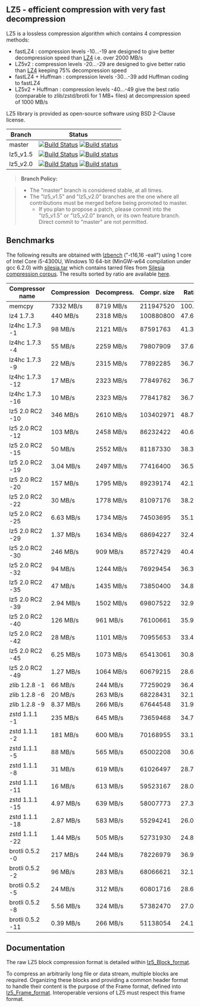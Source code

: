 LZ5 - efficient compression with very fast decompression
--------------------------------------------------------

LZ5 is a lossless compression algorithm which contains 4 compression methods:
- fastLZ4 : compression levels -10...-19 are designed to give better decompression speed than [LZ4] i.e. over 2000 MB/s
- LZ5v2 : compression levels -20...-29 are designed to give better ratio than [LZ4] keeping 75% decompression speed
- fastLZ4 + Huffman : compression levels -30...-39 add Huffman coding to fastLZ4
- LZ5v2 + Huffman : compression levels -40...-49 give the best ratio (comparable to zlib/zstd/brotli for 1 MB+ files) at decompression speed of 1000 MB/s

LZ5 library is provided as open-source software using BSD 2-Clause license.


|Branch      |Status   |
|------------|---------|
|master      | [![Build Status][travisMasterBadge]][travisLink] [![Build status][AppveyorMasterBadge]][AppveyorLink]  |
|lz5_v1.5    | [![Build Status][travis15Badge]][travisLink]    [![Build status][Appveyor15Badge]][AppveyorLink]     |
|lz5_v2.0    | [![Build Status][travis20Badge]][travisLink]    [![Build status][Appveyor20Badge]][AppveyorLink]     |

[travisMasterBadge]: https://travis-ci.org/inikep/lz5.svg?branch=master "Continuous Integration test suite"
[travis15Badge]: https://travis-ci.org/inikep/lz5.svg?branch=lz5_v1.5 "Continuous Integration test suite"
[travis20Badge]: https://travis-ci.org/inikep/lz5.svg?branch=lz5_v2.0 "Continuous Integration test suite"
[travisLink]: https://travis-ci.org/inikep/lz5
[AppveyorMasterBadge]: https://ci.appveyor.com/api/projects/status/o0ib75nwokjiui36/branch/master?svg=true "Visual test suite"
[Appveyor15Badge]: https://ci.appveyor.com/api/projects/status/o0ib75nwokjiui36/branch/lz5_v1.5?svg=true "Visual test suite"
[Appveyor20Badge]: https://ci.appveyor.com/api/projects/status/o0ib75nwokjiui36/branch/lz5_v2.0?svg=true "Visual test suite"
[AppveyorLink]: https://ci.appveyor.com/project/inikep/lz5
[LZ4]: https://github.com/lz4/lz4

> **Branch Policy:**

> - The "master" branch is considered stable, at all times.
> - The "lz5_v1.5" and "lz5_v2.0" branches are the one where all contributions must be merged
    before being promoted to master.
>   + If you plan to propose a patch, please commit into the "lz5_v1.5" or "lz5_v2.0" branch,
      or its own feature branch.
      Direct commit to "master" are not permitted.


Benchmarks
-------------------------

The following results are obtained with [lzbench](https://github.com/inikep/lzbench) ("-t16,16 -eall") 
using 1 core of Intel Core i5-4300U, Windows 10 64-bit (MinGW-w64 compilation under gcc 6.2.0)
with [silesia.tar] which contains tarred files from [Silesia compression corpus](http://sun.aei.polsl.pl/~sdeor/index.php?page=silesia).
The results sorted by ratio are available [here](lzbench13_sorted.md).

| Compressor name         | Compression| Decompress.| Compr. size | Ratio |
| ---------------         | -----------| -----------| ----------- | ----- |
| memcpy                  |  7332 MB/s |  8719 MB/s |   211947520 |100.00 |
| lz4 1.7.3               |   440 MB/s |  2318 MB/s |   100880800 | 47.60 |
| lz4hc 1.7.3 -1          |    98 MB/s |  2121 MB/s |    87591763 | 41.33 |
| lz4hc 1.7.3 -4          |    55 MB/s |  2259 MB/s |    79807909 | 37.65 |
| lz4hc 1.7.3 -9          |    22 MB/s |  2315 MB/s |    77892285 | 36.75 |
| lz4hc 1.7.3 -12         |    17 MB/s |  2323 MB/s |    77849762 | 36.73 |
| lz4hc 1.7.3 -16         |    10 MB/s |  2323 MB/s |    77841782 | 36.73 |
| lz5 2.0 RC2 -10         |   346 MB/s |  2610 MB/s |   103402971 | 48.79 |
| lz5 2.0 RC2 -12         |   103 MB/s |  2458 MB/s |    86232422 | 40.69 |
| lz5 2.0 RC2 -15         |    50 MB/s |  2552 MB/s |    81187330 | 38.31 |
| lz5 2.0 RC2 -19         |  3.04 MB/s |  2497 MB/s |    77416400 | 36.53 |
| lz5 2.0 RC2 -20         |   157 MB/s |  1795 MB/s |    89239174 | 42.10 |
| lz5 2.0 RC2 -22         |    30 MB/s |  1778 MB/s |    81097176 | 38.26 |
| lz5 2.0 RC2 -25         |  6.63 MB/s |  1734 MB/s |    74503695 | 35.15 |
| lz5 2.0 RC2 -29         |  1.37 MB/s |  1634 MB/s |    68694227 | 32.41 |
| lz5 2.0 RC2 -30         |   246 MB/s |   909 MB/s |    85727429 | 40.45 |
| lz5 2.0 RC2 -32         |    94 MB/s |  1244 MB/s |    76929454 | 36.30 |
| lz5 2.0 RC2 -35         |    47 MB/s |  1435 MB/s |    73850400 | 34.84 |
| lz5 2.0 RC2 -39         |  2.94 MB/s |  1502 MB/s |    69807522 | 32.94 |
| lz5 2.0 RC2 -40         |   126 MB/s |   961 MB/s |    76100661 | 35.91 |
| lz5 2.0 RC2 -42         |    28 MB/s |  1101 MB/s |    70955653 | 33.48 |
| lz5 2.0 RC2 -45         |  6.25 MB/s |  1073 MB/s |    65413061 | 30.86 |
| lz5 2.0 RC2 -49         |  1.27 MB/s |  1064 MB/s |    60679215 | 28.63 |
| zlib 1.2.8 -1           |    66 MB/s |   244 MB/s |    77259029 | 36.45 |
| zlib 1.2.8 -6           |    20 MB/s |   263 MB/s |    68228431 | 32.19 |
| zlib 1.2.8 -9           |  8.37 MB/s |   266 MB/s |    67644548 | 31.92 |
| zstd 1.1.1 -1           |   235 MB/s |   645 MB/s |    73659468 | 34.75 |
| zstd 1.1.1 -2           |   181 MB/s |   600 MB/s |    70168955 | 33.11 |
| zstd 1.1.1 -5           |    88 MB/s |   565 MB/s |    65002208 | 30.67 |
| zstd 1.1.1 -8           |    31 MB/s |   619 MB/s |    61026497 | 28.79 |
| zstd 1.1.1 -11          |    16 MB/s |   613 MB/s |    59523167 | 28.08 |
| zstd 1.1.1 -15          |  4.97 MB/s |   639 MB/s |    58007773 | 27.37 |
| zstd 1.1.1 -18          |  2.87 MB/s |   583 MB/s |    55294241 | 26.09 |
| zstd 1.1.1 -22          |  1.44 MB/s |   505 MB/s |    52731930 | 24.88 |
| brotli 0.5.2 -0         |   217 MB/s |   244 MB/s |    78226979 | 36.91 |
| brotli 0.5.2 -2         |    96 MB/s |   283 MB/s |    68066621 | 32.11 |
| brotli 0.5.2 -5         |    24 MB/s |   312 MB/s |    60801716 | 28.69 |
| brotli 0.5.2 -8         |  5.56 MB/s |   324 MB/s |    57382470 | 27.07 |
| brotli 0.5.2 -11        |  0.39 MB/s |   266 MB/s |    51138054 | 24.13 |

[silesia.tar]: https://drive.google.com/file/d/0BwX7dtyRLxThenZpYU9zLTZhR1k/view?usp=sharing


Documentation
-------------------------

The raw LZ5 block compression format is detailed within [lz5_Block_format].

To compress an arbitrarily long file or data stream, multiple blocks are required.
Organizing these blocks and providing a common header format to handle their content
is the purpose of the Frame format, defined into [lz5_Frame_format].
Interoperable versions of LZ5 must respect this frame format.

[lz5_Block_format]: doc/lz5_Block_format.md
[lz5_Frame_format]: doc/lz5_Frame_format.md
